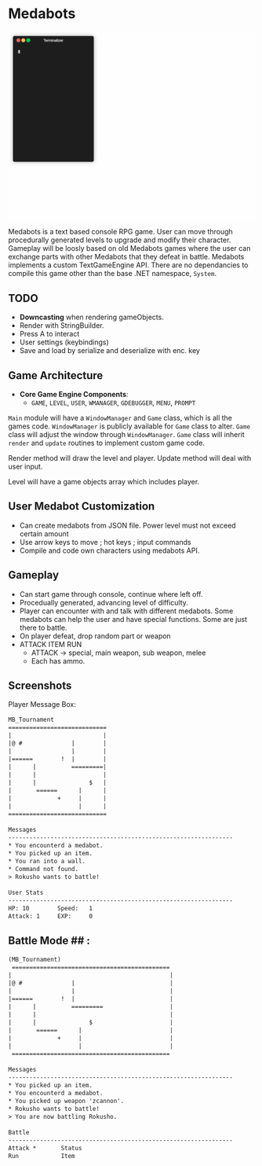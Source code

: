 # Medabots #
![Medabots](Medabots.gif)

Medabots is a text based console RPG game. User can move through procedurally 
generated levels to upgrade and modify their character. Gameplay will be loosly 
based on old Medabots games where the user can exchange parts with other 
Medabots that they defeat in battle. Medabots implements a custom 
TextGameEngine API. There are no dependancies to compile this game other than 
the base .NET namespace, `System`.

## TODO ##
* **Downcasting** when rendering gameObjects.
* Render with StringBuilder.
* Press A to interact
* User settings (keybindings)
* Save and load by serialize and deserialize with enc. key

## Game Architecture ##
* **Core Game Engine Components**:
    * `GAME`, `LEVEL`, `USER`, `WMANAGER`, `GDEBUGGER`, `MENU`, `PROMPT`

`Main` module will have a `WindowManager` and `Game` class, which is all the 
games code.
`WindowManager` is publicly available for `Game` class to alter.
`Game` class will adjust the window through `WindowManager`.
`Game` class will inherit `render` and `update` routines to implement custom 
 game code.

Render method will draw the level and player.
Update method will deal with user input.

Level will have a game objects array which includes player.

## User Medabot Customization ##
* Can create medabots from JSON file. Power level must not exceed certain amount
* Use arrow keys to move ; hot keys ; input commands
* Compile and code own characters using medabots API. 

## Gameplay ##
* Can start game through console, continue where left off.
* Procedually generated, advancing level of difficulty.
* Player can encounter with and talk with different medabots. Some medabots can
  help the user and have special functions. Some are just there to battle.
* On player defeat, drop random part or weapon
* ATTACK ITEM RUN
  * ATTACK -> special, main weapon, sub weapon, melee
  * Each has ammo.

## Screenshots ##

Player Message Box:
```
MB_Tournament
============================
|                          |
|@ #              |        |
|                 |        |
|======        !  |        |
|      |          =========|
|      |                   |
|      |               $   |
|       ======      |      |
|             +     |      |
|                   |      |
============================

Messages
----------------------------------------------------------------
* You encounterd a medabot.
* You picked up an item.
* You ran into a wall.
* Command not found.
> Rokusho wants to battle!

User Stats
----------------------------------------------------------------
HP: 10        Speed:   1
Attack: 1     EXP:     0
```


## Battle Mode ## : 
```
(MB_Tournament)
 =============================================
|                                             |
|@ #              |                           |
|                 |                           |
|======        !  |                           |
|      |          =========                   |
|      |                                      |
|      |               $                      |
|       ======      |                         |
|             +     |                         |
|                   |                         |
 =============================================

Messages
----------------------------------------------------------------
* You picked up an item.
* You encounterd a medabot.
* You picked up weapon 'zcannon'.
* Rokusho wants to battle!
> You are now battling Rokusho.

Battle
----------------------------------------------------------------
Attack *       Status
Run            Item
``` 